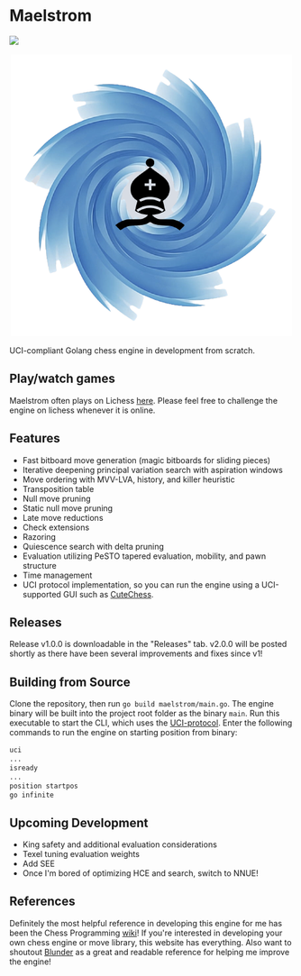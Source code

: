 # Maelstrom
![](https://github.com/saisree27/Maelstrom/actions/workflows/go.yml/badge.svg)

<p align="center">
  <img src="maelstrom-logo.png" />
</p>

UCI-compliant Golang chess engine in development from scratch.

## Play/watch games
Maelstrom often plays on Lichess [here](https://lichess.org/@/Maelstrom-Chess). Please feel free to challenge the engine on lichess whenever it is online.

## Features
 - Fast bitboard move generation (magic bitboards for sliding pieces)
 - Iterative deepening principal variation search with aspiration windows
 - Move ordering with MVV-LVA, history, and killer heuristic
 - Transposition table
 - Null move pruning
 - Static null move pruning
 - Late move reductions
 - Check extensions
 - Razoring
 - Quiescence search with delta pruning
 - Evaluation utilizing PeSTO tapered evaluation, mobility, and pawn structure
 - Time management
 - UCI protocol implementation, so you can run the engine using a UCI-supported GUI such as [CuteChess](https://github.com/cutechess/cutechess/releases).

## Releases
Release v1.0.0 is downloadable in the "Releases" tab. v2.0.0 will be posted shortly as there have been several improvements and fixes since v1! 

## Building from Source
Clone the repository, then run `go build maelstrom/main.go`. The engine binary will be built into the project root folder as the binary `main`. Run this executable to start the CLI, which uses the [UCI-protocol](https://official-stockfish.github.io/docs/stockfish-wiki/UCI-&-Commands.html).
Enter the following commands to run the engine on starting position from binary:

```
uci
...
isready
...
position startpos
go infinite
```

## Upcoming Development
- King safety and additional evaluation considerations
- Texel tuning evaluation weights
- Add SEE
- Once I'm bored of optimizing HCE and search, switch to NNUE!

## References
Definitely the most helpful reference in developing this engine for me has been the Chess Programming [wiki](https://www.chessprogramming.org/Main_Page)! If you're interested in developing your own chess engine or move library, this website has everything. Also want to shoutout [Blunder](https://github.com/deanmchris/blunder) as a great and readable reference for helping me improve the engine!
